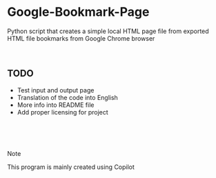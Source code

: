 # Google-Bookmark-Page
Python script that creates a simple local HTML page file from exported HTML file bookmarks from Google Chrome browser

</br>

## TODO
- Test input and output page
- Translation of the code into English
- More info into README file
- Add proper licensing for project

</br>
</br>
</br>

> [!NOTE]
> This program is mainly created using Copilot
